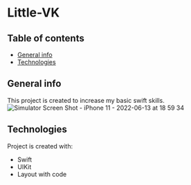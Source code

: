 # Little-VK
## Table of contents
* [General info](#general-info)
* [Technologies](#technologies)

## General info
This project is created to increase my basic swift skills.
![Simulator Screen Shot - iPhone 11 - 2022-06-13 at 18 59 34](https://user-images.githubusercontent.com/85807730/173395595-d95d9f22-54ee-4e85-aca5-cd648c027206.png)

	
## Technologies
Project is created with:
* Swift
* UIKit
* Layout with code	
